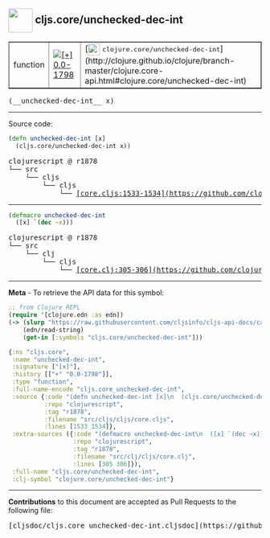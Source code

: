 ## <img width="48px" valign="middle" src="http://i.imgur.com/Hi20huC.png"> cljs.core/unchecked-dec-int

 <table border="1">
<tr>

<td>function</td>
<td><a href="https://github.com/cljsinfo/cljs-api-docs/tree/0.0-1798"><img valign="middle" alt="[+] 0.0-1798" src="https://img.shields.io/badge/+-0.0--1798-lightgrey.svg"></a> </td>
<td>
[<img height="24px" valign="middle" src="http://i.imgur.com/1GjPKvB.png"> <samp>clojure.core/unchecked-dec-int</samp>](http://clojure.github.io/clojure/branch-master/clojure.core-api.html#clojure.core/unchecked-dec-int)
</td>
</tr>
</table>

 <samp>
(__unchecked-dec-int__ x)<br>
</samp>

---





Source code:

```clj
(defn unchecked-dec-int [x]
  (cljs.core/unchecked-dec-int x))
```

 <pre>
clojurescript @ r1878
└── src
    └── cljs
        └── cljs
            └── <ins>[core.cljs:1533-1534](https://github.com/clojure/clojurescript/blob/r1878/src/cljs/cljs/core.cljs#L1533-L1534)</ins>
</pre>


---

```clj
(defmacro unchecked-dec-int
  ([x] `(dec ~x)))
```

 <pre>
clojurescript @ r1878
└── src
    └── clj
        └── cljs
            └── <ins>[core.clj:305-306](https://github.com/clojure/clojurescript/blob/r1878/src/clj/cljs/core.clj#L305-L306)</ins>
</pre>

---

__Meta__ - To retrieve the API data for this symbol:

```clj
;; from Clojure REPL
(require '[clojure.edn :as edn])
(-> (slurp "https://raw.githubusercontent.com/cljsinfo/cljs-api-docs/catalog/cljs-api.edn")
    (edn/read-string)
    (get-in [:symbols "cljs.core/unchecked-dec-int"]))
```

```clj
{:ns "cljs.core",
 :name "unchecked-dec-int",
 :signature ["[x]"],
 :history [["+" "0.0-1798"]],
 :type "function",
 :full-name-encode "cljs.core_unchecked-dec-int",
 :source {:code "(defn unchecked-dec-int [x]\n  (cljs.core/unchecked-dec-int x))",
          :repo "clojurescript",
          :tag "r1878",
          :filename "src/cljs/cljs/core.cljs",
          :lines [1533 1534]},
 :extra-sources ({:code "(defmacro unchecked-dec-int\n  ([x] `(dec ~x)))",
                  :repo "clojurescript",
                  :tag "r1878",
                  :filename "src/clj/cljs/core.clj",
                  :lines [305 306]}),
 :full-name "cljs.core/unchecked-dec-int",
 :clj-symbol "clojure.core/unchecked-dec-int"}

```

---

__Contributions__ to this document are accepted as Pull Requests to the following file:

 <pre>
[cljsdoc/cljs.core_unchecked-dec-int.cljsdoc](https://github.com/cljsinfo/cljs-api-docs/blob/master/cljsdoc/cljs.core_unchecked-dec-int.cljsdoc)
</pre>

